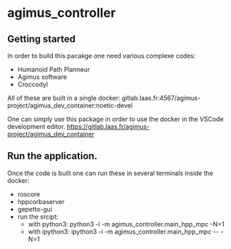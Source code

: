 # agimus_controller

## Getting started

In order to build this pacakge one need various complexe codes:

- Humanoid Path Planneur
- Agimus software
- Croccodyl

All of these are built in a single docker:
gitlab.laas.fr:4567/agimus-project/agimus_dev_container:noetic-devel

One can simply use this package in order to use the docker in the VSCode
development editor.
https://gitlab.laas.fr/agimus-project/agimus_dev_container

## Run the application.

Once the code is built one can run these in several terminals inside the docker:
- roscore
- hppcorbaserver
- gepetto-gui
- run the srcipt:
    - with python3: python3 -i -m agimus_controller.main_hpp_mpc -N=1
    - with ipython3: ipython3 -i -m agimus_controller.main_hpp_mpc -- -N=1

